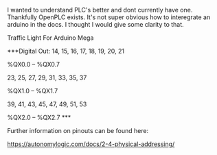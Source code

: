 I wanted to understand PLC's better and dont currently have one.  Thankfully OpenPLC exists.  It's not super obvious how to interegrate an arduino in the docs.  I thought I would give some clarity to that.   


Traffic Light For Arduino Mega


***Digital Out:	14, 15, 16, 17, 18, 19, 20, 21                  

%QX0.0 – %QX0.7


23, 25, 27, 29, 31, 33, 35, 37                              

%QX1.0 – %QX1.7 


39, 41, 43, 45, 47, 49, 51, 53	                           

%QX2.0 – %QX2.7 ***


Further information on pinouts can be found here:

https://autonomylogic.com/docs/2-4-physical-addressing/
